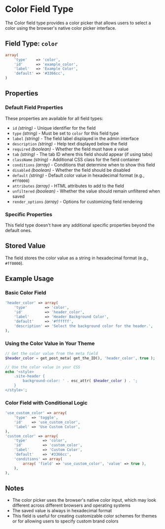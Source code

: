 # Color Field Type

The Color field type provides a color picker that allows users to select a color using the browser's native color picker interface.

## Field Type: `color`

```php
array(
	'type'    => 'color',
	'id'      => 'example_color',
	'label'   => 'Example Color',
	'default' => '#3366cc',
)
```

## Properties

### Default Field Properties

These properties are available for all field types:

- `id` _(string)_ - Unique identifier for the field
- `type` _(string)_ - Must be set to `color` for this field type
- `label` _(string)_ - The field label displayed in the admin interface
- `description` _(string)_ - Help text displayed below the field
- `required` _(boolean)_ - Whether the field must have a value
- `tab` _(string)_ - The tab ID where this field should appear (if using tabs)
- `className` _(string)_ - Additional CSS class for the field container
- `conditions` _(array)_ - Conditions that determine when to show this field
- `disabled` _(boolean)_ - Whether the field should be disabled
- `default` _(string)_ - Default color value in hexadecimal format (e.g., `#ff0000`)
- `attributes` _(array)_ - HTML attributes to add to the field
- `unfiltered` _(boolean)_ - Whether the value should remain unfiltered when saved
- `render_options` _(array)_ - Options for customizing field rendering

### Specific Properties

This field type doesn't have any additional specific properties beyond the default ones.

## Stored Value

The field stores the color value as a string in hexadecimal format (e.g., `#ff0000`).

## Example Usage

### Basic Color Field

```php
'header_color' => array(
	'type'        => 'color',
	'id'          => 'header_color',
	'label'       => 'Header Background Color',
	'default'     => '#ffffff',
	'description' => 'Select the background color for the header.',
),
```

### Using the Color Value in Your Theme

```php
// Get the color value from the meta field
$header_color = get_post_meta( get_the_ID(), 'header_color', true );

// Use the color value in your CSS
echo '<style>
	.site-header {
		background-color: ' . esc_attr( $header_color ) . ';
	}
</style>';
```

### Color Field with Conditional Logic

```php
'use_custom_color' => array(
	'type'  => 'toggle',
	'id'    => 'use_custom_color',
	'label' => 'Use Custom Color',
),
'custom_color' => array(
	'type'       => 'color',
	'id'         => 'custom_color',
	'label'      => 'Custom Color',
	'default'    => '#3366cc',
	'conditions' => array(
		array( 'field' => 'use_custom_color', 'value' => true ),
	),
),
```

## Notes

- The color picker uses the browser's native color input, which may look different across different browsers and operating systems
- The saved value is always in hexadecimal format
- This field is useful for creating customizable color schemes for themes or for allowing users to specify custom brand colors